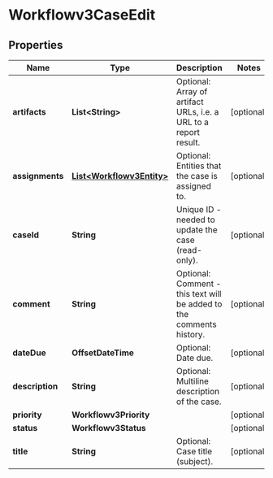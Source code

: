

# Workflowv3CaseEdit


## Properties

| Name | Type | Description | Notes |
|------------ | ------------- | ------------- | -------------|
|**artifacts** | **List&lt;String&gt;** | Optional: Array of artifact URLs, i.e. a URL to a report result. |  [optional] |
|**assignments** | [**List&lt;Workflowv3Entity&gt;**](Workflowv3Entity.md) | Optional: Entities that the case is assigned to. |  [optional] |
|**caseId** | **String** | Unique ID - needed to update the case (read-only). |  [optional] |
|**comment** | **String** | Optional: Comment - this text will be added to the comments history. |  [optional] |
|**dateDue** | **OffsetDateTime** | Optional: Date due. |  [optional] |
|**description** | **String** | Optional: Multiline description of the case. |  [optional] |
|**priority** | **Workflowv3Priority** |  |  [optional] |
|**status** | **Workflowv3Status** |  |  [optional] |
|**title** | **String** | Optional: Case title (subject). |  [optional] |



